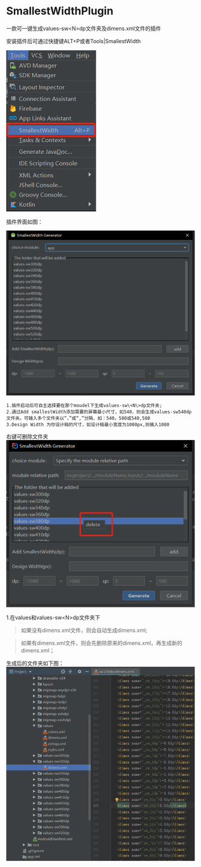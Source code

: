 # SmallestWidthPlugin

一款可一键生成values-sw\<N\>dp文件夹及dimens.xml文件的插件

安装插件后可通过快捷键ALT+P或者Tools|SmallestWidth

![Image text](images/usePlugin.png)

插件界面如图：

![Image text](images/smallestWidthUI.png)

    1.插件启动后可自主选择要在那个moudel下生成values-sw\<N\>dp文件夹;
    2.通过Add smallestWidth添加需要的屏幕最小尺寸，如540，则会生成values-sw540dp文件夹。可输入多个文件夹以“，”或“,”分隔，如：540，580或540,580
    3.Design Width 为你设计稿的尺寸，如设计稿最小宽度为1080px,则输入1080

右键可删除文件夹
![Image text](images/delete_folder.png)

1.在values和values-sw\<N\>dp文件夹下
> 如果没有dimens.xml文件，则会自动生成dimens.xml;

> 如果有dimens.xml文件，则会先删除原来的dimens.xml，再生成新的dimens.xml；

生成后的文件夹如下图：
![Image text](images/GenerateDimens.png)
